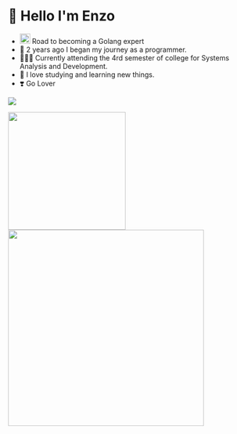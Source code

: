 # 🤗 Hello I'm Enzo
- <img src="https://img.notionusercontent.com/ext/https%3A%2F%2Fs3-us-west-2.amazonaws.com%2Fpublic.notion-static.com%2F4a03db60-a9fd-428b-93dd-cf5793332300%2Fgolang.png/size/w=50?exp=1732996297&sig=mfFbPC6sed6DQZ09MXWlL30lJx_MZU0xRwzLDvTGBT4" width="21"> Road to becoming a Golang expert </img>
- 🤠 2 years ago I began my journey as a programmer.
- 🧑🏼‍💻 Currently attending the 4rd semester of college for Systems Analysis and Development.
- 🤯 I love studying and learning new things.
- ❣️ Go Lover

<p>
  <a href="https://skillicons.dev">
    <img src="https://skillicons.dev/icons?i=go,docker,kubernetes,kafka"/>
  </a>
</p>
<div>
  <a href="https://github.com/YlanzeY">
  <img  height=240 src="https://github-readme-stats.vercel.app/api?username=YlanzinhoY&show_icons=true&theme=radical&include_all_commits=true&count_private=true"/>
  <img  height=400 src="https://github-readme-stats.vercel.app/api/top-langs/?username=YlanzinhoY&langs_count=3&theme=radical"/>
</div>
<div>

